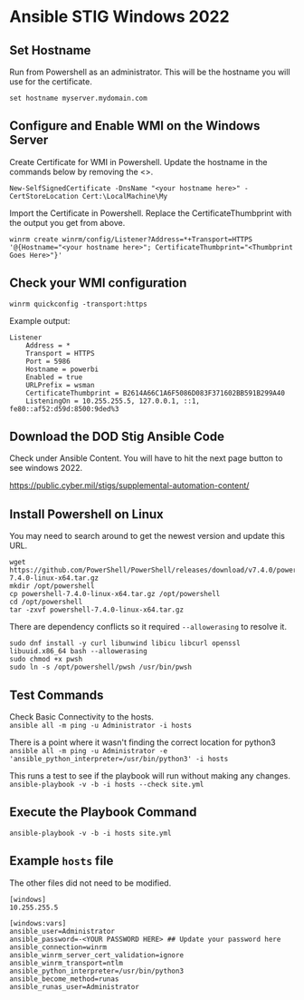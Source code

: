 # Ansible STIG Windows 2022

## Set Hostname
Run from Powershell as an administrator.  This will be the hostname you will use for the certificate.
```
set hostname myserver.mydomain.com
```

## Configure and Enable WMI on the Windows Server
Create Certificate for WMI in Powershell.  Update the hostname in the commands below by removing the <>.
```
New-SelfSignedCertificate -DnsName "<your hostname here>" -CertStoreLocation Cert:\LocalMachine\My
```
Import the Certificate in Powershell.  Replace the CertificateThumbprint with the output you get from above.
```
winrm create winrm/config/Listener?Address=*+Transport=HTTPS '@{Hostname="<your hostname here>"; CertificateThumbprint="<Thumbprint Goes Here>"}'
```
## Check your WMI configuration
```
winrm quickconfig -transport:https
```
Example output:
```
Listener
    Address = *
    Transport = HTTPS
    Port = 5986
    Hostname = powerbi
    Enabled = true
    URLPrefix = wsman
    CertificateThumbprint = B2614A66C1A6F5086D083F371602BB591B299A40
    ListeningOn = 10.255.255.5, 127.0.0.1, ::1, fe80::af52:d59d:8500:9ded%3
```
## Download the DOD Stig Ansible Code
Check under Ansible Content.  You will have to hit the next page button to see windows 2022.

https://public.cyber.mil/stigs/supplemental-automation-content/

## Install Powershell on Linux
You may need to search around to get the newest version and update this URL.
```
wget https://github.com/PowerShell/PowerShell/releases/download/v7.4.0/powershell-7.4.0-linux-x64.tar.gz
mkdir /opt/powershell
cp powershell-7.4.0-linux-x64.tar.gz /opt/powershell
cd /opt/powershell
tar -zxvf powershell-7.4.0-linux-x64.tar.gz
```
There are dependency conflicts so it required ```--allowerasing``` to resolve it.
```
sudo dnf install -y curl libunwind libicu libcurl openssl libuuid.x86_64 bash --allowerasing
sudo chmod +x pwsh
sudo ln -s /opt/powershell/pwsh /usr/bin/pwsh
```

## Test Commands
Check Basic Connectivity to the hosts.  
```ansible all -m ping -u Administrator -i hosts```  

There is a point where it wasn't finding the correct location for python3  
```ansible all -m ping -u Administrator -e 'ansible_python_interpreter=/usr/bin/python3' -i hosts```  

This runs a test to see if the playbook will run without making any changes.  
```ansible-playbook -v -b -i hosts --check site.yml```

## Execute the Playbook Command
```ansible-playbook -v -b -i hosts site.yml```

## Example ```hosts``` file
The other files did not need to be modified.
```
[windows]
10.255.255.5

[windows:vars]
ansible_user=Administrator
ansible_password=-<YOUR PASSWORD HERE> ## Update your password here
ansible_connection=winrm
ansible_winrm_server_cert_validation=ignore
ansible_winrm_transport=ntlm
ansible_python_interpreter=/usr/bin/python3
ansible_become_method=runas
ansible_runas_user=Administrator
```
